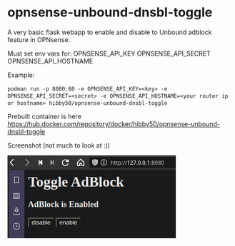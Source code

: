 # opnsense-unbound-dnsbl-toggle
A very basic flask webapp to enable and disable to Unbound adblock feature in OPNsense.

Must set env vars for:
OPNSENSE_API_KEY
OPNSENSE_API_SECRET
OPNSENSE_API_HOSTNAME

Example:
```
podman run -p 8080:80 -e OPNSENSE_API_KEY=<key> -e OPNSENSE_API_SECRET=<secret> -e OPNSENSE_API_HOSTNAME=<your router ip or hostname> hibby50/opnsense-unbound-dnsbl-toggle
```

Prebuilt container is here https://hub.docker.com/repository/docker/hibby50/opnsense-unbound-dnsbl-toggle

Screenshot (not much to look at :))

![Screenshot](Screenshot.png)
